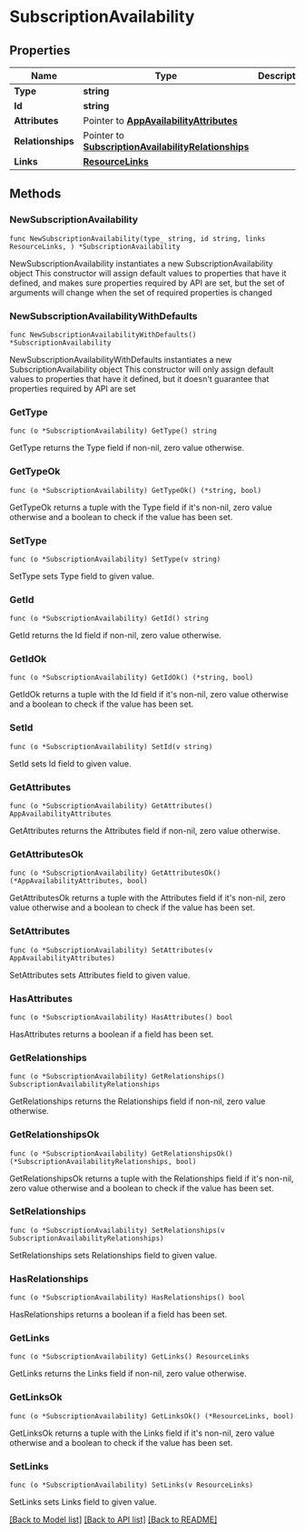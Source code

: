 # SubscriptionAvailability

## Properties

Name | Type | Description | Notes
------------ | ------------- | ------------- | -------------
**Type** | **string** |  | 
**Id** | **string** |  | 
**Attributes** | Pointer to [**AppAvailabilityAttributes**](AppAvailabilityAttributes.md) |  | [optional] 
**Relationships** | Pointer to [**SubscriptionAvailabilityRelationships**](SubscriptionAvailabilityRelationships.md) |  | [optional] 
**Links** | [**ResourceLinks**](ResourceLinks.md) |  | 

## Methods

### NewSubscriptionAvailability

`func NewSubscriptionAvailability(type_ string, id string, links ResourceLinks, ) *SubscriptionAvailability`

NewSubscriptionAvailability instantiates a new SubscriptionAvailability object
This constructor will assign default values to properties that have it defined,
and makes sure properties required by API are set, but the set of arguments
will change when the set of required properties is changed

### NewSubscriptionAvailabilityWithDefaults

`func NewSubscriptionAvailabilityWithDefaults() *SubscriptionAvailability`

NewSubscriptionAvailabilityWithDefaults instantiates a new SubscriptionAvailability object
This constructor will only assign default values to properties that have it defined,
but it doesn't guarantee that properties required by API are set

### GetType

`func (o *SubscriptionAvailability) GetType() string`

GetType returns the Type field if non-nil, zero value otherwise.

### GetTypeOk

`func (o *SubscriptionAvailability) GetTypeOk() (*string, bool)`

GetTypeOk returns a tuple with the Type field if it's non-nil, zero value otherwise
and a boolean to check if the value has been set.

### SetType

`func (o *SubscriptionAvailability) SetType(v string)`

SetType sets Type field to given value.


### GetId

`func (o *SubscriptionAvailability) GetId() string`

GetId returns the Id field if non-nil, zero value otherwise.

### GetIdOk

`func (o *SubscriptionAvailability) GetIdOk() (*string, bool)`

GetIdOk returns a tuple with the Id field if it's non-nil, zero value otherwise
and a boolean to check if the value has been set.

### SetId

`func (o *SubscriptionAvailability) SetId(v string)`

SetId sets Id field to given value.


### GetAttributes

`func (o *SubscriptionAvailability) GetAttributes() AppAvailabilityAttributes`

GetAttributes returns the Attributes field if non-nil, zero value otherwise.

### GetAttributesOk

`func (o *SubscriptionAvailability) GetAttributesOk() (*AppAvailabilityAttributes, bool)`

GetAttributesOk returns a tuple with the Attributes field if it's non-nil, zero value otherwise
and a boolean to check if the value has been set.

### SetAttributes

`func (o *SubscriptionAvailability) SetAttributes(v AppAvailabilityAttributes)`

SetAttributes sets Attributes field to given value.

### HasAttributes

`func (o *SubscriptionAvailability) HasAttributes() bool`

HasAttributes returns a boolean if a field has been set.

### GetRelationships

`func (o *SubscriptionAvailability) GetRelationships() SubscriptionAvailabilityRelationships`

GetRelationships returns the Relationships field if non-nil, zero value otherwise.

### GetRelationshipsOk

`func (o *SubscriptionAvailability) GetRelationshipsOk() (*SubscriptionAvailabilityRelationships, bool)`

GetRelationshipsOk returns a tuple with the Relationships field if it's non-nil, zero value otherwise
and a boolean to check if the value has been set.

### SetRelationships

`func (o *SubscriptionAvailability) SetRelationships(v SubscriptionAvailabilityRelationships)`

SetRelationships sets Relationships field to given value.

### HasRelationships

`func (o *SubscriptionAvailability) HasRelationships() bool`

HasRelationships returns a boolean if a field has been set.

### GetLinks

`func (o *SubscriptionAvailability) GetLinks() ResourceLinks`

GetLinks returns the Links field if non-nil, zero value otherwise.

### GetLinksOk

`func (o *SubscriptionAvailability) GetLinksOk() (*ResourceLinks, bool)`

GetLinksOk returns a tuple with the Links field if it's non-nil, zero value otherwise
and a boolean to check if the value has been set.

### SetLinks

`func (o *SubscriptionAvailability) SetLinks(v ResourceLinks)`

SetLinks sets Links field to given value.



[[Back to Model list]](../README.md#documentation-for-models) [[Back to API list]](../README.md#documentation-for-api-endpoints) [[Back to README]](../README.md)


